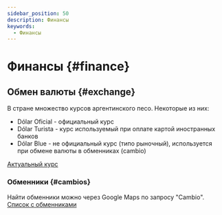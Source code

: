 ```yaml
---
sidebar_position: 50
description: Финансы
keywords:
  - Финансы
---
```


# Финансы {#finance}

## Обмен валюты {#exchange}

В стране множество курсов аргентинского песо. Некоторые из них:

- Dólar Oficial - официальный курс
- Dólar Turista - курс используемый при оплате картой иностранных банков
- Dólar Blue - не официальный курс (типо рыночный), используется при обмене валюты в обменниках (cambio)

[Актуальный курс](https://www.ambito.com/contenidos/dolar.html)

### Обменники {#cambios}

Найти обменники можно через Google Maps по запросу "Cambio".  
[Список с обменниками](https://docs.google.com/spreadsheets/d/e/2PACX-1vR726FN6QrP4h43xsm5UYBmhGXJPmJBpL0dY7XsTfyorvPNLq9VJpaX6wZ_b2pyUDoLm3l6l_1mrb-z/pubhtml?gid=1189420007&single=true)
